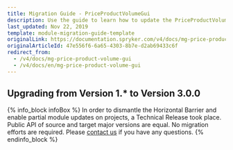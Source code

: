 ```yaml
---
title: Migration Guide - PriceProductVolumeGui
description: Use the guide to learn how to update the PriceProductVolumeGui module to a newer version.
last_updated: Nov 22, 2019
template: module-migration-guide-template
originalLink: https://documentation.spryker.com/v4/docs/mg-price-product-volume-gui
originalArticleId: 47e556f6-6a65-4303-8b7e-d2ab69433c6f
redirect_from:
  - /v4/docs/mg-price-product-volume-gui
  - /v4/docs/en/mg-price-product-volume-gui
---
```


## Upgrading from Version 1.* to Version 3.0.0
{% info_block infoBox %}
In order to dismantle the Horizontal Barrier and enable partial module updates on projects, a Technical Release took place. Public API of source and target major versions are equal. No migration efforts are required. Please [contact us](https://spryker.com/en/support/) if you have any questions.
{% endinfo_block %}
